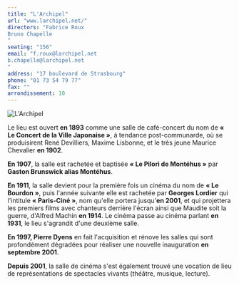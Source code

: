 ```yaml
---
title: "L'Archipel"
url: "www.larchipel.net/"
directors: "Fabrice Roux
Bruno Chapelle
"
seating: "156"
email: "f.roux@larchipel.net
b.chapelle@larchipel.net
"
address: "17 boulevard de Strasbourg"
phone: "01 73 54 79 77"
fax: ""
arrondissement: 10
---
```


![L'Archipel](../images/10eme/l-archipel/l-archipel-1.jpg)

Le lieu est ouvert **en 1893** comme une salle de café-concert du nom de **« Le Concert de la Ville Japonaise »**, à tendance post-communarde, où se produisirent René Devilliers, Maxime Lisbonne, et le très jeune Maurice Chevalier **en 1902**.

**En 1907**, la salle est rachetée et baptisée **« Le Pilori de Montéhus »** par **Gaston Brunswick alias Montéhus**. 

**En 1911**, la salle devient pour la première fois un cinéma du nom de **« Le Bourdon »**, puis l'année suivante elle est rachetée par **Georges Lordier** qui l'intitule **« Paris-Ciné »**, nom qu'elle portera jusqu'**en 2001**, et qui projettera les premiers films avec chanteurs derrière l'écran ainsi que Maudite soit la guerre, d'Alfred Machin **en 1914**. Le cinéma passe au cinéma parlant **en 1931**, le lieu s'agrandit d'une deuxième salle. 

**En 1997, Pierre Dyens** en fait l'acquisition et rénove les salles qui sont profondément dégradées pour réaliser une nouvelle inauguration **en septembre 2001**.

**Depuis 2001**, la salle de cinéma s'est également trouvé une vocation de lieu de représentations de spectacles vivants (théâtre, musique, lecture).
